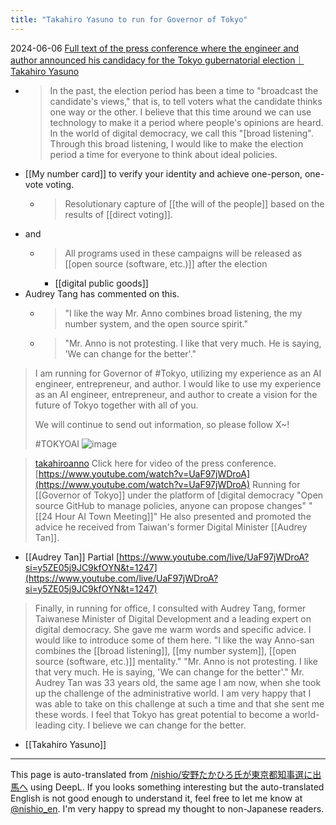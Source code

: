 ```yaml
---
title: "Takahiro Yasuno to run for Governor of Tokyo"
---
```


2024-06-06
[Full text of the press conference where the engineer and author announced his candidacy for the Tokyo gubernatorial election｜Takahiro Yasuno](https://note.com/takahiroanno/n/nead5c2e2454b)
- > In the past, the election period has been a time to "broadcast the candidate's views," that is, to tell voters what the candidate thinks one way or the other. I believe that this time around we can use technology to make it a period where people's opinions are heard. In the world of digital democracy, we call this "[broad listening". Through this broad listening, I would like to make the election period a time for everyone to think about ideal policies.
- [[My number card]] to verify your identity and achieve one-person, one-vote voting.
    - > Resolutionary capture of [[the will of the people]] based on the results of [[direct voting]].
- and
    - > All programs used in these campaigns will be released as [[open source (software, etc.)]] after the election
        - [[digital public goods]]
- Audrey Tang has commented on this.
    - > "I like the way Mr. Anno combines broad listening, the my number system, and the open source spirit."
    - >  "Mr. Anno is not protesting. I like that very much. He is saying, 'We can change for the better'."







> I am running for Governor of #Tokyo, utilizing my experience as an AI engineer, entrepreneur, and author. I would like to use my experience as an AI engineer, entrepreneur, and author to create a vision for the future of Tokyo together with all of you.
>
>  We will continue to send out information, so please follow X~!
>
>  #TOKYOAI
>  ![image](https://pbs.twimg.com/media/GPYnZlpbcAAMZsN?format=jpg&name=medium#.png)

> [takahiroanno](https://x.com/takahiroanno/status/1798670951380656279) Click here for video of the press conference.
[https://www.youtube.com/watch?v=UaF97jWDroA](https://www.youtube.com/watch?v=UaF97jWDroA)
>  Running for [[Governor of Tokyo]] under the platform of [digital democracy
>  "Open source GitHub to manage policies, anyone can propose changes"
>  "[[24 Hour AI Town Meeting]]"
>  He also presented and promoted the advice he received from Taiwan's former Digital Minister [[Audrey Tan]].


- [[Audrey Tan]] Partial
[https://www.youtube.com/live/UaF97jWDroA?si=y5ZE05j9JC9kfOYN&t=1247](https://www.youtube.com/live/UaF97jWDroA?si=y5ZE05j9JC9kfOYN&t=1247)
> Finally, in running for office, I consulted with Audrey Tang, former Taiwanese Minister of Digital Development and a leading expert on digital democracy. She gave me warm words and specific advice. I would like to introduce some of them here.
>  "I like the way Anno-san combines the [[broad listening]], [[my number system]], [[open source (software, etc.)]] mentality."
>  "Mr. Anno is not protesting. I like that very much. He is saying, 'We can change for the better'."
> Mr. Audrey Tan was 33 years old, the same age I am now, when she took up the challenge of the administrative world. I am very happy that I was able to take on this challenge at such a time and that she sent me these words.
> I feel that Tokyo has great potential to become a world-leading city. I believe we can change for the better.

- [[Takahiro Yasuno]]

---
This page is auto-translated from [/nishio/安野たかひろ氏が東京都知事選に出馬へ](https://scrapbox.io/nishio/安野たかひろ氏が東京都知事選に出馬へ) using DeepL. If you looks something interesting but the auto-translated English is not good enough to understand it, feel free to let me know at [@nishio_en](https://twitter.com/nishio_en). I'm very happy to spread my thought to non-Japanese readers.